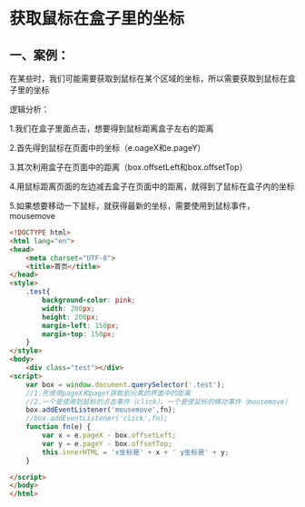 # 获取鼠标在盒子里的坐标

## 一、案例：

在某些时，我们可能需要获取到鼠标在某个区域的坐标，所以需要获取到鼠标在盒子里的坐标

逻辑分析：

1.我们在盒子里面点击，想要得到鼠标距离盒子左右的距离

2.首先得到鼠标在页面中的坐标（e.oageX和e.pageY）

3.其次利用盒子在页面中的距离（box.offsetLeft和box.offsetTop）

4.用鼠标距离页面的左边减去盒子在页面中的距离，就得到了鼠标在盒子内的坐标

5.如果想要移动一下鼠标，就获得最新的坐标，需要使用到鼠标事件，mousemove

```html
<!DOCTYPE html>
<html lang="en">
<head>
    <meta charset="UTF-8">
    <title>首页</title>
</head>
<style>
    .test{
        background-color: pink;
        width: 200px;
        height: 200px;
        margin-left: 150px;
        margin-top: 150px;
    }
</style>
<body>
    <div class="test"></div>
<script>
    var box = window.document.querySelector('.test');
    //1.先使用pageX和pageY获取到元素的界面中的距离
    //2.一个是使用到鼠标的点击事件（click）、一个是使鼠标的移动事件（mousemove）
    box.addEventListener('mousemove',fn);
    //box.addEventListener('click',fn);
    function fn(e) {
        var x = e.pageX - box.offsetLeft;
        var y = e.pageY - box.offsetTop;
        this.innerHTML = 'x坐标是' + x + ' y坐标是' + y;
    }

</script>
</body>
</html>
```